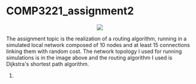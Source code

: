 # COMP3221_assignment2
<p align="center">
  <img src="assignment2/COMP3221 - assignment2@2x.png"/>
</p>
The assignment topic is the realization of a routing algorithm, running in a simulated local network composed of 10 nodes and at least 15 connections linking them with random cost. The network topology I used for running simulations is in the image above and the routing algorithm I used is Dijkstra's shortest path algorithm. <br>

1) 
